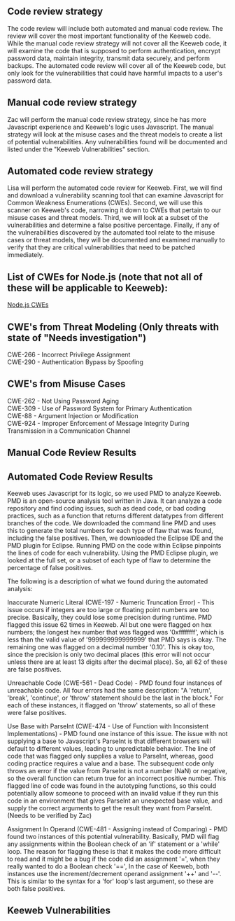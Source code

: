 Code review strategy
---
The code review will include both automated and manual code review. The review will cover the most important functionality of the
Keeweb code. While the manual code review strategy will not cover all the Keeweb code, it will examine the code that is supposed to
perform authentication, encrypt password data, maintain integrity, transmit data securely, and perform backups. The automated code 
review will cover all of the Keeweb code, but only look for the vulnerabilities that could have harmful impacts to a user's password 
data.

Manual code review strategy
---
Zac will perform the manual code review strategy, since he has more Javascript experience and Keeweb's logic uses Javascript. The manual
strategy will look at the misuse cases and the threat models to create a list of potential vulnerabilities. Any vulnerabilities found
will be documented and listed under the "Keeweb Vulnerabilities" section.<br/>

Automated code review strategy
---
Lisa will perform the automated code review for Keeweb. First, we will find and download a vulnerability scanning tool that can examine
Javascript for Common Weakness Enumerations (CWEs). Second, we will use this scanner on Keeweb's code, narrowing it down to CWEs that 
pertain to our misuse cases and threat models. Third, we will look at a subset of  the vulnerabilities and determine a false positive 
percentage. Finally, if any of the  vulnerabilities discovered by the automated tool relate to the misuse cases or threat models, they 
will be documented and examined manually to verify that they are critical vulnerabilities that need to be patched immediately.

List of CWEs for Node.js (note that not all of these will be applicable to Keeweb):
---
[Node.js CWEs](https://github.com/jesusprubio/strong-node)

CWE's from Threat Modeling (Only threats with state of "Needs investigation")
---
CWE-266 - Incorrect Privilege Assignment<br/>
CWE-290 - Authentication Bypass by Spoofing<br/>

CWE's from Misuse Cases
---
CWE-262 - Not Using Password Aging<br/>
CWE-309 - Use of Password System for Primary Authentication<br/>
CWE-88 - Argument Injection or Modification<br/>
CWE-924 - Improper Enforcement of Message Integrity During Transmission in a Communication Channel<br/>

Manual Code Review Results
---
Automated Code Review Results
---
Keeweb uses Javascript for its logic, so we used PMD to analyze Keeweb. PMD is an open-source analysis tool written in Java. It can analyze a code repository and find coding issues, such as dead code, or bad coding practices, such as a function that returns different datatypes from different branches of the code. We downloaded the command line PMD and uses this to generate the total numbers for each type of flaw that was found, including the false positives. Then, we downloaded the Eclipse IDE and the PMD plugin for Eclipse. Running PMD on the code within Eclipse pinpoints the lines of code for each vulnerability. Using the PMD Eclipse plugin, we looked at the full set, or a subset of each type of flaw to determine the percentage of false positives. 

The following is a description of what we found during the automated analysis:

Inaccurate Numeric Literal (CWE-197 - Numeric Truncation Error) - This issue occurs if integers are too large or floating point numbers are too precise. Basically, they could lose some precision during runtime. PMD flagged this issue 62 times in Keeweb. All but one were flagged on hex numbers; the longest hex number that was flagged was '0xffffffff', which is less than the valid value of '999999999999999' that PMD says is okay. The remaining one was flagged on a decimal number '0.10'. This is okay too, since the precision is only two decimal places (this error will not occur unless there are at least 13 digits after the decimal place). So, all 62 of these are false positives.

Unreachable Code (CWE-561 - Dead Code) - PMD found four instances of unreachable code. All four errors had the same description: "A 'return', 'break', 'continue', or 'throw' statement should be the last in the block." For each of these instances, it flagged on 'throw' statements, so all of these were false positives.

Use Base with ParseInt (CWE-474 - Use of Function with Inconsistent Implementations) - PMD found one instance of this issue. The issue with not supplying a base to Javascript's ParseInt is that different browsers will default to different values, leading to unpredictable behavior. The line of code that was flagged only supplies a value to ParseInt, whereas, good coding practice requires a value and a base. The subsequent code only throws an error if the value from ParseInt is not a number (NaN) or negative, so the overall function can return true for an incorrect positive number. This flagged line of code was found in the autotyping functions, so this could potentially allow someone to proceed with an invalid value if they run this code in an environment that gives ParseInt an unexpected base value, and supply the correct arguments to get the result they want from ParseInt. (Needs to be verified by Zac)

Assignment In Operand (CWE-481 - Assigning instead of Comparing) - PMD found two instances of this potential vulnerability. Basically, PMD will flag any assignments within the Boolean check of an 'if' statement or a 'while' loop. The reason for flagging these is that it makes the code more difficult to read and it might be a bug if the code did an assignment '=', when they really wanted to do a Boolean check '==', In the case of Keeweb, both instances use the increment/decrement operand assignment '++' and '--'. This is similar to the syntax for a 'for' loop's last argument, so these are both false positives.

Keeweb Vulnerabilities
---
